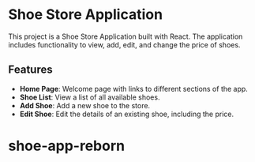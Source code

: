 # Shoe Store Application

This project is a Shoe Store Application built with React. The application includes functionality to view, add, edit, and change the price of shoes.

## Features

- **Home Page**: Welcome page with links to different sections of the app.
- **Shoe List**: View a list of all available shoes.
- **Add Shoe**: Add a new shoe to the store.
- **Edit Shoe**: Edit the details of an existing shoe, including the price.
# shoe-app-reborn
